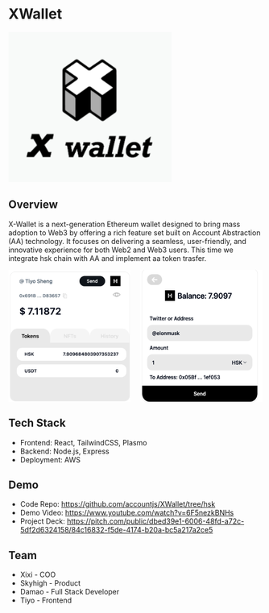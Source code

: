 # XWallet
![xwallet logo](./xwallet.png)

## Overview
X-Wallet is a next-generation Ethereum wallet designed to bring mass adoption to Web3 by offering a rich feature set built on Account Abstraction (AA) technology. It focuses on delivering a seamless, user-friendly, and innovative experience for both Web2 and Web3 users.
This time we integrate hsk chain with AA and implement aa token trasfer.
<div style="display: flex; justify-content: space-between;">
  <img src="./xwallet1.jpg" width="48%" alt="xwallet page1" />
  <img src="./xwallet2.jpg" width="48%" alt="xwallet page2" />
</div>

## Tech Stack
- Frontend: React, TailwindCSS, Plasmo
- Backend: Node.js, Express
- Deployment: AWS

## Demo
- Code Repo: https://github.com/accountjs/XWallet/tree/hsk
- Demo Video: https://www.youtube.com/watch?v=6F5nezkBNHs
- Project Deck: https://pitch.com/public/dbed39e1-6006-48fd-a72c-5df2d6324158/84c16832-f5de-4174-b20a-bc5a217a2ce5

## Team
- Xixi - COO
- Skyhigh - Product
- Damao - Full Stack Developer
- Tiyo - Frontend
